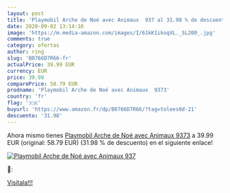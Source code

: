 ```yaml
---
layout: post
title: 'Playmobil Arche de Noé avec Animaux  937 al 31.98 % de descuento'
date: 2020-09-02 13:14:16
image: 'https://m.media-amazon.com/images/I/61kK1ikoqVL._SL200_.jpg'
comments: true
category: ofertas
author: ring
slug: 'B0766D7R66-fr'
actualPrice: 39.99 EUR
currency: EUR
price: 39.99
comparePrice: 58.79 EUR
prodname: 'Playmobil Arche de Noé avec Animaux  9373'
country: 'fr'
flag: '🇫🇷'
buyurl: 'https://www.amazon.fr/dp/B0766D7R66/?tag=tolees0d-21'
descuento: '31.98'
---
```


Ahora mismo tienes [Playmobil Arche de Noé avec Animaux  9373](https://www.amazon.fr/dp/B0766D7R66/?tag=tolees0d-21) a 39.99 EUR (original: 58.79 EUR) (31.98 %  de descuento) en el siguiente enlace!

[![Playmobil Arche de Noé avec Animaux  937](https://m.media-amazon.com/images/I/61kK1ikoqVL._SL200_.jpg)](https://www.amazon.fr/dp/B0766D7R66/?tag=tolees0d-21)

🔎:


[Visítala!!!](https://www.amazon.fr/dp/B0766D7R66/?tag=tolees0d-21)

